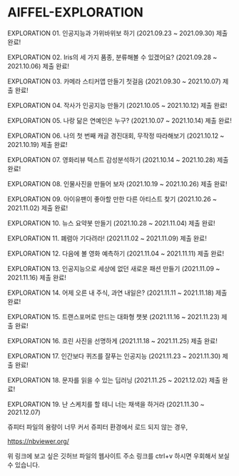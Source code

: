 # AIFFEL-EXPLORATION

EXPLORATION 01. 인공지능과 가위바위보 하기 (2021.09.23 ~ 2021.09.30) 제출 완료!

EXPLORATION 02. Iris의 세 가지 품종, 분류해볼 수 있겠어요? (2021.09.28 ~ 2021.10.06) 제출 완료! 

EXPLORATION 03. 카메라 스티커앱 만들기 첫걸음 (2021.09.30 ~ 2021.10.07) 제출 완료!

EXPLORATION 04. 작사가 인공지능 만들기 (2021.10.05 ~ 2021.10.12) 제출 완료!

EXPLORATION 05. 나랑 닮은 연예인은 누구? (2021.10.07 ~ 2021.10.14) 제출 완료!

EXPLORATION 06. 나의 첫 번째 캐글 경진대회, 무작정 따라해보기 (2021.10.12 ~ 2021.10.19) 제출 완료!

EXPLORATION 07. 영화리뷰 텍스트 감성분석하기 (2021.10.14 ~ 2021.10.28) 제출 완료!

EXPLORATION 08. 인물사진을 만들어 보자 (2021.10.19 ~ 2021.10.26) 제출 완료!

EXPLORATION 09. 아이유팬이 좋아할 만한 다른 아티스트 찾기 (2021.10.26 ~ 2021.11.02) 제출 완료!

EXPLORATION 10. 뉴스 요약봇 만들기 (2021.10.28 ~ 2021.11.04) 제출 완료!

EXPLORATION 11. 폐렴아 기다려라! (2021.11.02 ~ 2021.11.09) 제출 완료!

EXPLORATION 12. 다음에 볼 영화 예측하기 (2021.11.04 ~ 2021.11.11) 제출 완료!

EXPLORATION 13. 인공지능으로 세상에 없던 새로운 패션 만들기 (2021.11.09 ~ 2021.11.16) 제출 완료!

EXPLORATION 14. 어제 오른 내 주식, 과연 내일은? (2021.11.11 ~ 2021.11.18) 제출 완료!

EXPLORATION 15. 트랜스포머로 만드는 대화형 챗봇 (2021.11.16 ~ 2021.11.23) 제출 완료!

EXPLORATION 16. 흐린 사진을 선명하게 (2021.11.18 ~ 2021.11.25) 제출 완료!

EXPLORATION 17. 인간보다 퀴즈를 잘푸는 인공지능 (2021.11.23 ~ 2021.11.30) 제출 완료!

EXPLORATION 18. 문자를 읽을 수 있는 딥러닝 (2021.11.25 ~ 2021.12.02) 제출 완료!

EXPLORATION 19. 난 스케치를 할 테니 너는 채색을 하거라 (2021.11.30 ~ 2021.12.07)

쥬피터 파일의 용량이 너무 커서 쥬피터 환경에서 로드 되지 않는 경우,

https://nbviewer.org/

위 링크에 보고 싶은 깃허브 파일의 웹사이트 주소 링크를 ctrl+v 하시면 우회해서 보실 수 있습니다.
